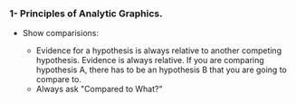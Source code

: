 ### 1- Principles of Analytic Graphics.
- Show comparisions: 

  - Evidence for a hypothesis is always relative to another competing hypothesis. Evidence is always relative. If you are comparing hypothesis A, there has to be an hypothesis B that you are going to compare to.
  - Always ask "Compared to What?"
